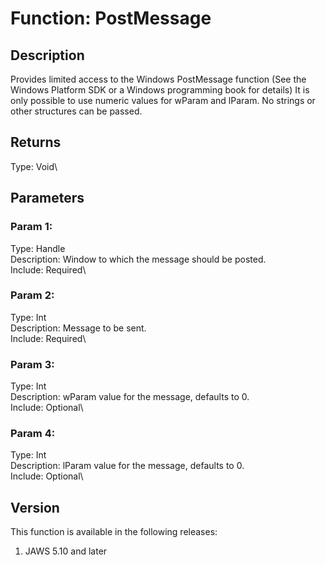 # Function: PostMessage

## Description

Provides limited access to the Windows PostMessage function (See the
Windows Platform SDK or a Windows programming book for details) It is
only possible to use numeric values for wParam and lParam. No strings or
other structures can be passed.

## Returns

Type: Void\

## Parameters

### Param 1:

Type: Handle\
Description: Window to which the message should be posted.\
Include: Required\

### Param 2:

Type: Int\
Description: Message to be sent.\
Include: Required\

### Param 3:

Type: Int\
Description: wParam value for the message, defaults to 0.\
Include: Optional\

### Param 4:

Type: Int\
Description: lParam value for the message, defaults to 0.\
Include: Optional\

## Version

This function is available in the following releases:

1.  JAWS 5.10 and later
